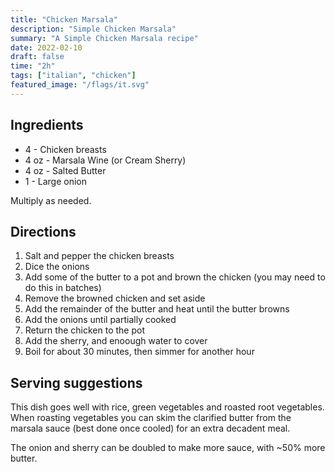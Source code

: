 ```yaml
---
title: "Chicken Marsala"
description: "Simple Chicken Marsala"
summary: "A Simple Chicken Marsala recipe"
date: 2022-02-10
draft: false
time: "2h"
tags: ["italian", "chicken"]
featured_image: "/flags/it.svg"
---
```


## Ingredients

- 4 - Chicken breasts
- 4 oz - Marsala Wine (or Cream Sherry)
- 4 oz - Salted Butter
- 1 - Large onion

Multiply as needed.

## Directions

1. Salt and pepper the chicken breasts
1. Dice the onions
1. Add some of the butter to a pot and brown the chicken (you may need to do this in batches)
1. Remove the browned chicken and set aside
1. Add the remainder of the butter and heat until the butter browns
1. Add the onions until partially cooked
1. Return the chicken to the pot
1. Add the sherry, and enoough water to cover
1. Boil for about 30 minutes, then simmer for another hour

## Serving suggestions

This dish goes well with rice, green vegetables and roasted root vegetables.  
When roasting vegetables you can skim the clarified butter from the marsala
sauce (best done once cooled) for an extra decadent meal.

The onion and sherry can be doubled to make more sauce, with ~50% more butter.
